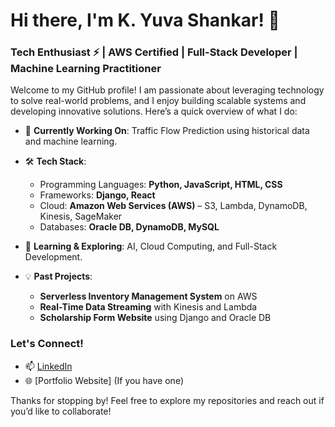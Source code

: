 # Hi there, I'm K. Yuva Shankar! 👋

### Tech Enthusiast ⚡ | AWS Certified | Full-Stack Developer | Machine Learning Practitioner

Welcome to my GitHub profile! I am passionate about leveraging technology to solve real-world problems, and I enjoy building scalable systems and developing innovative solutions. Here’s a quick overview of what I do:

- 🔭 **Currently Working On**: Traffic Flow Prediction using historical data and machine learning.
- 🛠 **Tech Stack**:  
  - Programming Languages: **Python, JavaScript, HTML, CSS**
  - Frameworks: **Django, React**
  - Cloud: **Amazon Web Services (AWS)** – S3, Lambda, DynamoDB, Kinesis, SageMaker
  - Databases: **Oracle DB, DynamoDB, MySQL**
  
- 🌱 **Learning & Exploring**: AI, Cloud Computing, and Full-Stack Development.
- 💡 **Past Projects**:  
  - **Serverless Inventory Management System** on AWS
  - **Real-Time Data Streaming** with Kinesis and Lambda
  - **Scholarship Form Website** using Django and Oracle DB

### Let's Connect! 
- 📫 [LinkedIn](https://www.linkedin.com/in/yuva-shankar-4ba786228)  
- 🌐 [Portfolio Website] (If you have one)

Thanks for stopping by! Feel free to explore my repositories and reach out if you’d like to collaborate!
